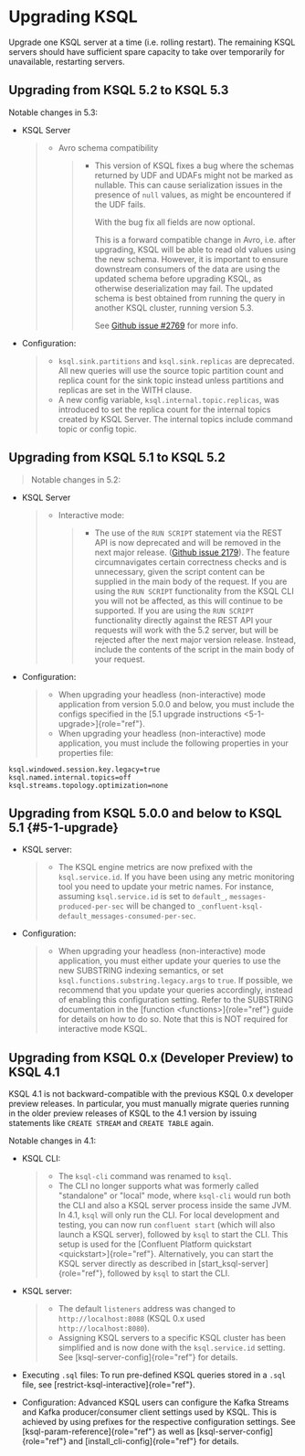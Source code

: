 Upgrading KSQL
==============

Upgrade one KSQL server at a time (i.e. rolling restart). The remaining
KSQL servers should have sufficient spare capacity to take over
temporarily for unavailable, restarting servers.

Upgrading from KSQL 5.2 to KSQL 5.3
-----------------------------------

Notable changes in 5.3:

-   KSQL Server

    > -   Avro schema compatibility
    >
    >     > -   This version of KSQL fixes a bug where the schemas
    >     >     returned by UDF and UDAFs might not be marked as
    >     >     nullable. This can cause serialization issues in the
    >     >     presence of `null` values, as might be encountered if
    >     >     the UDF fails.
    >     >
    >     >     With the bug fix all fields are now optional.
    >     >
    >     >     This is a forward compatible change in Avro, i.e. after
    >     >     upgrading, KSQL will be able to read old values using
    >     >     the new schema. However, it is important to ensure
    >     >     downstream consumers of the data are using the updated
    >     >     schema before upgrading KSQL, as otherwise
    >     >     deserialization may fail. The updated schema is best
    >     >     obtained from running the query in another KSQL cluster,
    >     >     running version 5.3.
    >     >
    >     >     See [Github issue
    >     >     \#2769](https://github.com/confluentinc/ksql/pull/2769)
    >     >     for more info.
    >     >
-   Configuration:

    > -   `ksql.sink.partitions` and `ksql.sink.replicas` are
    >     deprecated. All new queries will use the source topic
    >     partition count and replica count for the sink topic instead
    >     unless partitions and replicas are set in the WITH clause.
    > -   A new config variable, `ksql.internal.topic.replicas`, was
    >     introduced to set the replica count for the internal topics
    >     created by KSQL Server. The internal topics include command
    >     topic or config topic.

Upgrading from KSQL 5.1 to KSQL 5.2
-----------------------------------

> Notable changes in 5.2:

-   KSQL Server

    > -   Interactive mode:
    >
    >     > -   The use of the `RUN SCRIPT` statement via the REST API
    >     >     is now deprecated and will be removed in the next major
    >     >     release. ([Github issue
    >     >     2179](https://github.com/confluentinc/ksql/issues/2179)).
    >     >     The feature circumnavigates certain correctness checks
    >     >     and is unnecessary, given the script content can be
    >     >     supplied in the main body of the request. If you are
    >     >     using the `RUN SCRIPT` functionality from the KSQL CLI
    >     >     you will not be affected, as this will continue to be
    >     >     supported. If you are using the `RUN SCRIPT`
    >     >     functionality directly against the REST API your
    >     >     requests will work with the 5.2 server, but will be
    >     >     rejected after the next major version release. Instead,
    >     >     include the contents of the script in the main body of
    >     >     your request.
    >
-   Configuration:

    > -   When upgrading your headless (non-interactive) mode
    >     application from version 5.0.0 and below, you must include the
    >     configs specified in the
    >     [5.1 upgrade instructions \<5-1-upgrade\>]{role="ref"}.
    > -   When upgrading your headless (non-interactive) mode
    >     application, you must include the following properties in your
    >     properties file:

<!-- -->

    ksql.windowed.session.key.legacy=true
    ksql.named.internal.topics=off
    ksql.streams.topology.optimization=none

Upgrading from KSQL 5.0.0 and below to KSQL 5.1 {#5-1-upgrade}
-----------------------------------------------

-   KSQL server:

    > -   The KSQL engine metrics are now prefixed with the
    >     `ksql.service.id`. If you have been using any metric
    >     monitoring tool you need to update your metric names. For
    >     instance, assuming `ksql.service.id` is set to `default_`,
    >     `messages-produced-per-sec` will be changed to
    >     `_confluent-ksql-default_messages-consumed-per-sec`.

-   Configuration:

    > -   When upgrading your headless (non-interactive) mode
    >     application, you must either update your queries to use the
    >     new SUBSTRING indexing semantics, or set
    >     `ksql.functions.substring.legacy.args` to `true`. If possible,
    >     we recommend that you update your queries accordingly, instead
    >     of enabling this configuration setting. Refer to the SUBSTRING
    >     documentation in the [function \<functions\>]{role="ref"}
    >     guide for details on how to do so. Note that this is NOT
    >     required for interactive mode KSQL.

Upgrading from KSQL 0.x (Developer Preview) to KSQL 4.1
-------------------------------------------------------

KSQL 4.1 is not backward-compatible with the previous KSQL 0.x developer
preview releases. In particular, you must manually migrate queries
running in the older preview releases of KSQL to the 4.1 version by
issuing statements like `CREATE STREAM` and `CREATE TABLE` again.

Notable changes in 4.1:

-   KSQL CLI:

    > -   The `ksql-cli` command was renamed to `ksql`.
    > -   The CLI no longer supports what was formerly called
    >     \"standalone\" or \"local\" mode, where `ksql-cli` would run
    >     both the CLI and also a KSQL server process inside the same
    >     JVM. In 4.1, `ksql` will only run the CLI. For local
    >     development and testing, you can now run `confluent start`
    >     (which will also launch a KSQL server), followed by `ksql` to
    >     start the CLI. This setup is used for the
    >     [Confluent Platform quickstart \<quickstart\>]{role="ref"}.
    >     Alternatively, you can start the KSQL server directly as
    >     described in [start\_ksql-server]{role="ref"}, followed by
    >     `ksql` to start the CLI.

-   KSQL server:

    > -   The default `listeners` address was changed to
    >     `http://localhost:8088` (KSQL 0.x used
    >     `http://localhost:8080`).
    > -   Assigning KSQL servers to a specific KSQL cluster has been
    >     simplified and is now done with the `ksql.service.id` setting.
    >     See [ksql-server-config]{role="ref"} for details.

-   Executing `.sql` files: To run pre-defined KSQL queries stored in a
    `.sql` file, see [restrict-ksql-interactive]{role="ref"}.
-   Configuration: Advanced KSQL users can configure the Kafka Streams
    and Kafka producer/consumer client settings used by KSQL. This is
    achieved by using prefixes for the respective configuration
    settings. See [ksql-param-reference]{role="ref"} as well as
    [ksql-server-config]{role="ref"} and
    [install\_cli-config]{role="ref"} for details.
